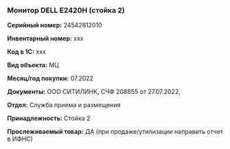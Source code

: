 ### Монитор DELL E2420H (стойка 2) </br>

**Серийный номер:** 24542812010 </br>

**Инвентарный номер:** xxx </br>

**Код в 1С:** xxx </br> 

**Вид объекта:** МЦ

**Месяц/год покупки:** 07.2022 </br>

**Документы:** ООО СИТИЛИНК, СЧФ 208855 от 27.07.2022,  </br>

**Отдел:** Служба приема и размещения </br>

**Принадлежность:** Стойка 2</br>

**Прослеживаемый товар:** ДА (при продаже/утилизации направить отчет в ИФНС)
